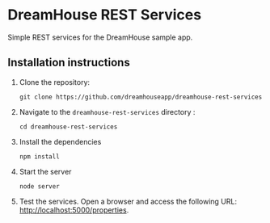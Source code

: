 # DreamHouse REST Services

Simple REST services for the DreamHouse sample app.

## Installation instructions

1. Clone the repository:
    ```
    git clone https://github.com/dreamhouseapp/dreamhouse-rest-services
    ```
    
1. Navigate to the `dreamhouse-rest-services` directory :
    ```
    cd dreamhouse-rest-services
    ```

1. Install the dependencies
    ```
    npm install
    ```
    
1. Start the server
    ```
    node server
    ```
    
1. Test the services. Open a browser and access the following URL: [http://localhost:5000/properties](http://localhost:5000/properties).